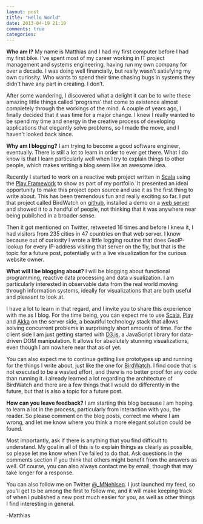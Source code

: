```yaml
---
layout: post
title: "Hello World"
date: 2013-04-19 21:19
comments: true
categories: 
---
```

**Who am I?**
My name is Matthias and I had my first computer before I had my first bike. I've spent most of my career working in IT project management and systems engineering, having run my own company for over a decade. I was doing well financially, but really wasn't satisfying my own curiosity. Who wants to spend their time chasing bugs in systems they didn't have any part in creating. I don’t.

After some wandering, I discovered what a delight it can be to write these amazing little things called 'programs' that come to existence almost completely through the workings of the mind. A couple of years ago, I finally decided that it was time for a major change. I knew I really wanted to be spend my time and energy in the creative process of developing applications that elegantly solve problems, so I made the move, and I haven't looked back since.

<!-- more -->

**Why am I blogging?**
I am trying to become a good software engineer, eventually. There is still a lot to learn in order to ever get there. What I do know is that I learn particularly well when I try to explain things to other people, which makes writing a blog seem like an awesome idea. 

Recently I started to work on a reactive web project written in [Scala]( http://www.scala-lang.org ) using the [Play Framework](http://www.playframework.com) to show as part of my portfolio. It presented an ideal opportunity to make this project open source and use it as the first thing to write about. This has been tremendous fun and really exciting so far. I put that project called BirdWatch on [github]( https://github.com/matthiasn/BirdWatch), installed a demo on a [web server](http://birdwatch.matthiasnehlsen.com) and showed it to a handful of people, not thinking that it was anywhere near being published in a broader sense. 

Then it got mentioned on Twitter, retweeted 16 times and before I knew it, I had visitors from 235 cities in 47 countries on that web server. I know because out of curiosity I wrote a little logging routine that does GeoIP-lookup for every IP-address visiting that server on the fly, but that is the topic for a future post, potentially with a live visualization for the curious website owner.

**What will I be blogging about?**
I will be blogging about functional programming, reactive data processing and data visualization. I am particularly interested in observable data from the real world moving through information systems, ideally for visualizations that are both useful and pleasant to look at. 

I have a lot to learn in that regard, and I invite you to share this experience with me as I blog. For the time being, you can expect me to use [Scala]( http://www.scala-lang.org ), [Play](http://www.playframework.com) and [Akka](http://akka.io) on the server side, a beautiful technology stack that allows solving concurrent problems in surprisingly short amounts of time. For the client side I am just getting started with [D3.js](http://d3js.org), a JavaScript library for data-driven DOM manipulation. It allows for absolutely stunning visualizations, even though I am nowhere near that as of yet.

You can also expect me to continue getting live prototypes up and running for the things I write about, just like the one for [BirdWatch](http://birdwatch.matthiasnehlsen.com). I find code that is not executed to be a wasted effort, and there is no better proof for any code than running it. I already learned a lot regarding the architecture of BirdWatch and there are a few things that I would do differently in the future, but that is also a topic for a future post.

**How can you leave feedback?**
I am starting this blog because I am hoping to learn a lot in the process, particularly from interaction with you, the reader. So please comment on the blog posts, correct me where I am wrong, and let me know where you think a more elegant solution could be found.

Most importantly, ask if there is anything that you find difficult to understand. My goal in all of this is to explain things as clearly as possible, so please let me know when I've failed to do that. Ask questions in the comments section if you think that others might benefit from the answers as well. Of course, you can also always contact me by email, though that may take longer for a response. 

You can also follow me on Twitter [@_MNehlsen](https://twitter.com/_MNehlsen). I just launched my feed, so you'll get to be among the first to follow me, and it will make keeping track of when I published a new post much easier for you, as well as other things I find interesting in general.

-Matthias